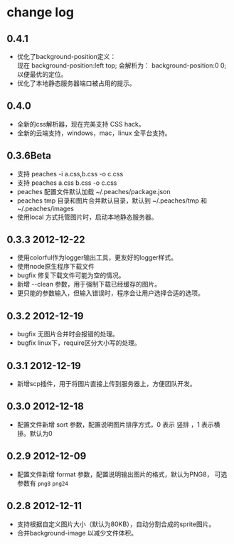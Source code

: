 # change log

## 0.4.1
* 优化了background-position定义：  
  现在 background-position:left top; 会解析为： background-position:0 0; 以便最优的定位。
* 优化了本地静态服务器端口被占用的提示。

## 0.4.0
* 全新的css解析器，现在完美支持 CSS hack。
* 全新的云端支持，windows，mac，linux 全平台支持。

## 0.3.6Beta
* 支持 peaches -i a.css,b.css -o c.css
* 支持 peaches a.css b.css -o c.css
* peaches 配置文件默认加载 ~/.peaches/package.json
* peaches tmp 目录和图片合并默认目录，默认到 ~/.peaches/tmp 和 ~/.peaches/images
* 使用local 方式托管图片时，启动本地静态服务器。

## 0.3.3 2012-12-22
* 使用colorful作为logger输出工具，更友好的logger样式。
* 使用node原生程序下载文件
* bugfix 修复下载文件可能为空的情况。
* 新增 --clean 参数，用于强制下载已经缓存的图片。
* 更只能的参数输入，但输入错误时，程序会让用户选择合适的选项。

## 0.3.2 2012-12-19
* bugfix 无图片合并时会报错的处理。
* bugfix linux下，require区分大小写的处理。

## 0.3.1 2012-12-19
* 新增scp插件，用于将图片直接上传到服务器上，方便团队开发。

## 0.3.0 2012-12-18
* 配置文件新增 sort 参数，配置说明图片排序方式，0 表示 竖排 ，1 表示横排。默认为0

## 0.2.9 2012-12-09

* 配置文件新增 format 参数，配置说明输出图片的格式，默认为PNG8， 可选参数有 `png8` `png24`

## 0.2.8 2012-12-11

* 支持根据自定义图片大小（默认为80KB），自动分割合成的sprite图片。
* 合并background-image 以减少文件体积。
